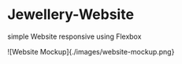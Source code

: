
# Jewellery-Website
simple  Website responsive using Flexbox

![Website Mockup]{./images/website-mockup.png}

